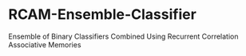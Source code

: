 # RCAM-Ensemble-Classifier
Ensemble of Binary Classifiers Combined Using  Recurrent Correlation Associative Memories

